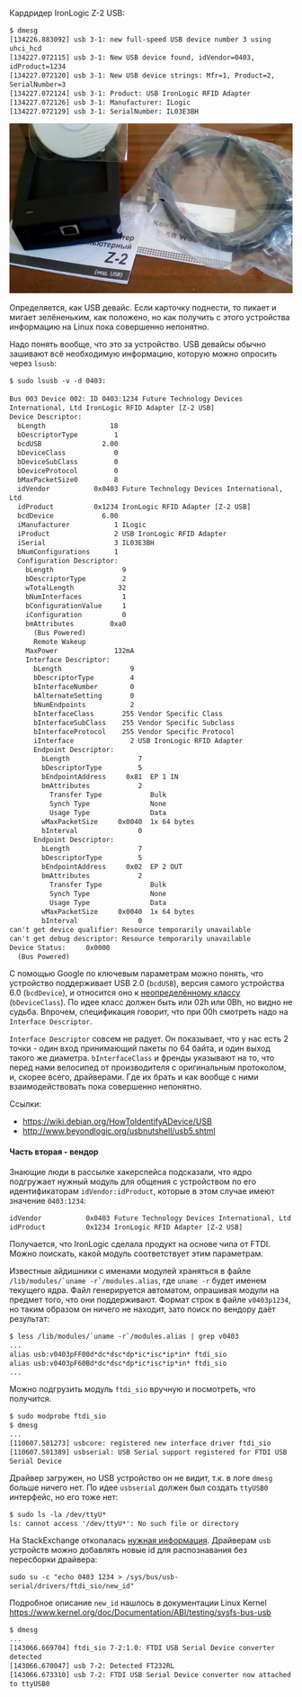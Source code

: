 Кардридер IronLogic Z-2 USB:
```
$ dmesg
[134226.883092] usb 3-1: new full-speed USB device number 3 using uhci_hcd
[134227.072115] usb 3-1: New USB device found, idVendor=0403, idProduct=1234
[134227.072120] usb 3-1: New USB device strings: Mfr=1, Product=2, SerialNumber=3
[134227.072124] usb 3-1: Product: USB IronLogic RFID Adapter
[134227.072126] usb 3-1: Manufacturer: ILogic
[134227.072129] usb 3-1: SerialNumber: IL03E3BH
```

![Z-2 USB](Z-2_USB.jpg)

Определяется, как USB девайс. Если карточку поднести, то пикает и
мигает зелёненьким, как положено, но как получить с этого устройства
информацию на Linux пока совершенно непонятно.

Надо понять вообще, что это за устройство. USB девайсы обычно зашивают
всё необходимую информацию, которую можно опросить через `lsusb`:
```
$ sudo lsusb -v -d 0403:

Bus 003 Device 002: ID 0403:1234 Future Technology Devices International, Ltd IronLogic RFID Adapter [Z-2 USB]
Device Descriptor:
  bLength                18
  bDescriptorType         1
  bcdUSB               2.00
  bDeviceClass            0 
  bDeviceSubClass         0 
  bDeviceProtocol         0 
  bMaxPacketSize0         8
  idVendor           0x0403 Future Technology Devices International, Ltd
  idProduct          0x1234 IronLogic RFID Adapter [Z-2 USB]
  bcdDevice            6.00
  iManufacturer           1 ILogic
  iProduct                2 USB IronLogic RFID Adapter
  iSerial                 3 IL03E3BH
  bNumConfigurations      1
  Configuration Descriptor:
    bLength                 9
    bDescriptorType         2
    wTotalLength           32
    bNumInterfaces          1
    bConfigurationValue     1
    iConfiguration          0 
    bmAttributes         0xa0
      (Bus Powered)
      Remote Wakeup
    MaxPower              132mA
    Interface Descriptor:
      bLength                 9
      bDescriptorType         4
      bInterfaceNumber        0
      bAlternateSetting       0
      bNumEndpoints           2
      bInterfaceClass       255 Vendor Specific Class
      bInterfaceSubClass    255 Vendor Specific Subclass
      bInterfaceProtocol    255 Vendor Specific Protocol
      iInterface              2 USB IronLogic RFID Adapter
      Endpoint Descriptor:
        bLength                 7
        bDescriptorType         5
        bEndpointAddress     0x81  EP 1 IN
        bmAttributes            2
          Transfer Type            Bulk
          Synch Type               None
          Usage Type               Data
        wMaxPacketSize     0x0040  1x 64 bytes
        bInterval               0
      Endpoint Descriptor:
        bLength                 7
        bDescriptorType         5
        bEndpointAddress     0x02  EP 2 OUT
        bmAttributes            2
          Transfer Type            Bulk
          Synch Type               None
          Usage Type               Data
        wMaxPacketSize     0x0040  1x 64 bytes
        bInterval               0
can't get device qualifier: Resource temporarily unavailable
can't get debug descriptor: Resource temporarily unavailable
Device Status:     0x0000
  (Bus Powered)
```

С помощью Google по ключевым параметрам можно понять, что
устройство поддерживает USB 2.0 (`bcdUSB`), версия самого
устройства 6.0 (`bcdDevice`), и относится оно к
[неопределённому классу](https://en.wikipedia.org/wiki/USB#Device_classes)
(`bDeviceClass`). По идее класс должен быть или 02h или 0Bh,
но видно не судьба. Впрочем, спецификация говорит, что при
00h смотреть надо на `Interface Descriptor`.

`Interface Descriptor` совсем не радует. Он показывает, что
у нас есть 2 точки - один вход принимающий пакеты по 64 байта,
и один выход такого же диаметра. `bInterfaceClass` и френды
указывают на то, что перед нами велосипед от производителя с
оригинальным протоколом, и, скорее всего, драйверами. Где их
брать и как вообще с ними взаимодействовать пока совершенно
непонятно.

Ссылки:

 - https://wiki.debian.org/HowToIdentifyADevice/USB
 - http://www.beyondlogic.org/usbnutshell/usb5.shtml

#### Часть вторая - вендор

Знающие люди в рассылке хакерспейса подсказали, что ядро
подгружает нужный модуль для общения с устройством по его
идентификаторам `idVendor:idProduct`, которые в этом случае
имеют значение `0403:1234`:

    idVendor           0x0403 Future Technology Devices International, Ltd
    idProduct          0x1234 IronLogic RFID Adapter [Z-2 USB]

Получается, что IronLogic сделала продукт на основе чипа
от FTDI. Можно поискать, какой модуль соответствует этим
параметрам.

Известные айдишники с именами модулей храняться в файле
``/lib/modules/`uname -r`/modules.alias``, где `uname -r`
будет именем текущего ядра. Файл генерируется автоматом,
опрашивая модули на предмет того, что они поддерживают.
Формат строк в файле `v0403p1234`, но таким образом он
ничего не находит, зато поиск по вендору даёт результат:

    $ less /lib/modules/`uname -r`/modules.alias | grep v0403
    ...    
    alias usb:v0403pFF00d*dc*dsc*dp*ic*isc*ip*in* ftdi_sio
    alias usb:v0403pF60Bd*dc*dsc*dp*ic*isc*ip*in* ftdi_sio
    ...

Можно подгрузить модуль `ftdi_sio` вручную и посмотреть,
что получится.

    $ sudo modprobe ftdi_sio
    $ dmesg
    ...
    [110607.581273] usbcore: registered new interface driver ftdi_sio
    [110607.581389] usbserial: USB Serial support registered for FTDI USB Serial Device
    
Драйвер загружен, но USB устройство он не видит, т.к. в логе
`dmesg` больше ничего нет. По идее `usbserial` должен был
создать `ttyUSB0` интерфейс, но его тоже нет:

    $ sudo ls -la /dev/ttyU*
    ls: cannot access '/dev/ttyU*': No such file or directory

На StackExchange откопалась
[нужная информация](http://unix.stackexchange.com/questions/67936/attaching-usb-serial-device-with-custom-pid-to-ttyusb0-on-embedded). Драйверам `usb` устройств можно добавлять новые id
для распознавания без пересборки драйвера:

    sudo su -c "echo 0403 1234 > /sys/bus/usb-serial/drivers/ftdi_sio/new_id"

Подробное описание `new_id` нашлось в документации Linux Kernel
https://www.kernel.org/doc/Documentation/ABI/testing/sysfs-bus-usb

    $ dmesg
    ...
    [143066.669704] ftdi_sio 7-2:1.0: FTDI USB Serial Device converter detected
    [143066.670047] usb 7-2: Detected FT232RL
    [143066.673310] usb 7-2: FTDI USB Serial Device converter now attached to ttyUSB0
